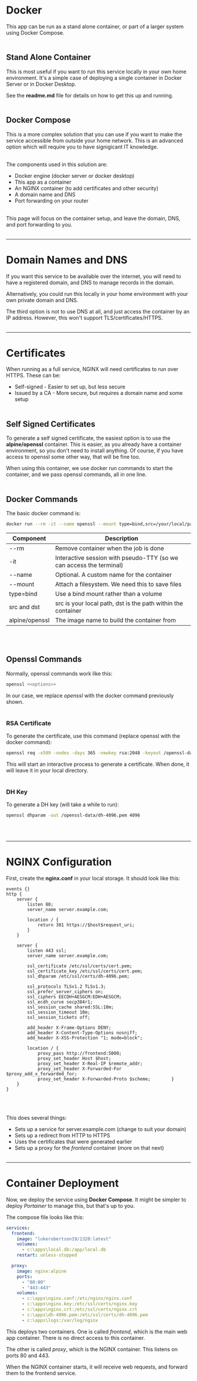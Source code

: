 # Docker

This app can be run as a stand alone container, or part of a larger system using Docker Compose.
</br></br>


## Stand Alone Container

This is most useful if you want to run this service locally in your own home environment. It's a simple case of deploying a single container in Docker Server or in Docker Desktop.

See the **readme.md** file for details on how to get this up and running.
</br></br>


## Docker Compose

This is a more complex solution that you can use if you want to make the service accessible from outside your home network. This is an advanced option which will require you to have signigicant IT knowledge.
</br></br>

The components used in this solution are:
* Docker engine (docker server or docker desktop)
* This app as a container
* An NGINX container (to add certificates and other security)
* A domain name and DNS
* Port forwarding on your router
</br></br>

This page will focus on the container setup, and leave the domain, DNS, and port forwarding to you.
</br></br>


----
# Domain Names and DNS

If you want this service to be available over the internet, you will need to have a registered domain, and DNS to manage records in the domain.

Alternatively, you could run this locally in your home environment with your own private domain and DNS.

The third option is not to use DNS at all, and just access the container by an IP address. However, this won't support TLS/certificates/HTTPS.
</br></br>


----
# Certificates

When running as a full service, NGINX will need certificates to run over HTTPS. These can be:
* Self-signed - Easier to set up, but less secure
* Issued by a CA - More secure, but requires a domain name and some setup
</br></br>


## Self Signed Certificates

To generate a self signed certificate, the easiest option is to use the **alpine/openssl** container. This is easier, as you already have a container environment, so you don't need to install anything. Of course, if you have access to openssl some other way, that will be fine too.

When using this container, we use docker run commands to start the container, and we pass openssl commands, all in one line.
</br></br>


## Docker Commands

The basic docker command is:

```bash
docker run --rm -it --name openssl --mount type=bind,src=/your/local/path,dst=openssl-data alpine/openssl <<openssl commands>>
```

| Component      | Description                                                         |
| -------------- | ------------------------------------------------------------------- |
| --rm           | Remove container when the job is done                               |
| -it            | Interactive session with pseudo-TTY (so we can access the terminal) |
| --name         | Optional. A custom name for the container                           |
| --mount        | Attach a filesystem. We need this to save files                     |
| type=bind      | Use a bind mount rather than a volume                               |
| src and dst    | src is your local path, dst is the path within the container        |
| alpine/openssl | The image name to build the container from                          |
</br></br>


## Openssl Commands

Normally, openssl commands work like this:

```bash
openssl <<options>>
```

In our case, we replace _openssl_ with the docker command previously shown.
</br></br>


### RSA Certificate

To generate the certificate, use this command (replace openssl with the docker command):

```bash
openssl req -x509 -nodes -days 365 -newkey rsa:2048 -keyout /openssl-data/nginx.key -out /openssl-data/nginx.crt
```

This will start an interactive process to generate a certificate. When done, it will leave it in your local directory.
</br></br>


### DH Key

To generate a DH key (will take a while to run):

```bash
openssl dhparam -out /openssl-data/dh-4096.pem 4096
```
</br></br>


----
# NGINX Configuration

First, create the **nginx.conf** in your local storage. It should look like this:

```
events {}
http {
    server {
        listen 80;
        server_name server.example.com;

        location / {
            return 301 https://$host$request_uri;
        }
    }

    server {
        listen 443 ssl;
        server_name server.example.com;

        ssl_certificate /etc/ssl/certs/cert.pem;
        ssl_certificate_key /etc/ssl/certs/cert.pem;
        ssl_dhparam /etc/ssl/certs/dh-4096.pem;

        ssl_protocols TLSv1.2 TLSv1.3;
        ssl_prefer_server_ciphers on;
        ssl_ciphers EECDH+AESGCM:EDH+AESGCM;
        ssl_ecdh_curve secp384r1;
        ssl_session_cache shared:SSL:10m;
        ssl_session_timeout 10m;
        ssl_session_tickets off;

        add_header X-Frame-Options DENY;
        add_header X-Content-Type-Options nosniff;
        add_header X-XSS-Protection "1; mode=block";

        location / {
            proxy_pass http://frontend:5000;
            proxy_set_header Host $host;
            proxy_set_header X-Real-IP $remote_addr;
            proxy_set_header X-Forwarded-For $proxy_add_x_forwarded_for;
            proxy_set_header X-Forwarded-Proto $scheme;        }
    }
}
```
</br></br>

This does several things:
* Sets up a service for server.example.com (change to suit your domain)
* Sets up a redirect from HTTP to HTTPS
* Uses the certificates that were generated earlier
* Sets up a proxy for the _frontend_ container (more on that next)
</br></br>


----
# Container Deployment

Now, we deploy the service using **Docker Compose**. It might be simpler to deploy _Portainer_ to manage this, but that's up to you.

The compose file looks like this:

```yaml
services:
  frontend:
    image: "lukerobertson19/1320:latest"
    volumes:
      - c:\apps\local.db:/app/local.db
    restart: unless-stopped

  proxy:
    image: nginx:alpine
    ports:
      - "80:80"
      - "443:443"
    volumes:
      - c:\apps\nginx.conf:/etc/nginx/nginx.conf
      - c:\apps\nginx.key:/etc/ssl/certs/nginx.key
      - c:\apps\nginx.crt:/etc/ssl/certs/nginx.crt
      - c:\apps\dh-4096.pem:/etc/ssl/certs/dh-4096.pem
      - c:\apps\logs:/var/log/nginx
```

This deploys two containers. One is called _frontend_, which is the main web app container. There is no direct access to this container.

The other is called _proxy_, which is the NGINX container. This listens on ports 80 and 443.

When the NGINX container starts, it will receive web requests, and forward them to the frontend service.
